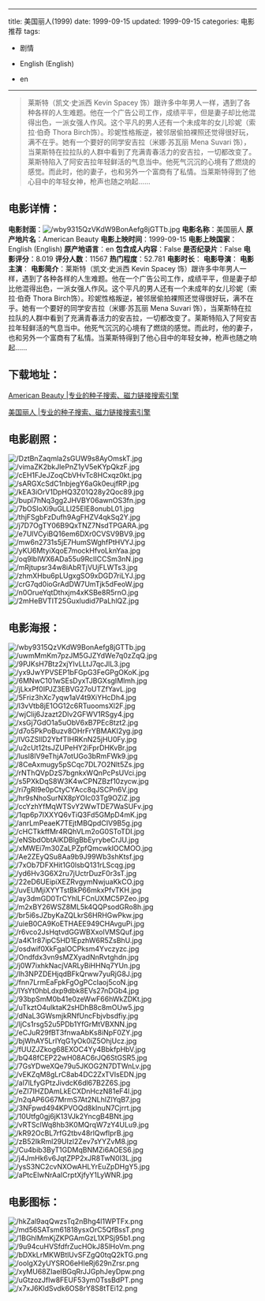 
---
title: 美国丽人(1999)
date: 1999-09-15
updated: 1999-09-15
categories: 电影推荐
tags:
- 剧情

- English (English)
- en
---


> 莱斯特（凯文·史派西 Kevin Spacey 饰）跟许多中年男人一样，遇到了各种各样的人生难题。他在一个广告公司工作，成绩平平，但是妻子却比他混得出色，一派女强人作风。这个平凡的男人还有一个未成年的女儿珍妮（索拉·伯奇 Thora Birch饰）。珍妮性格叛逆，被邻居偷拍裸照还觉得很好玩，满不在乎。她有一个要好的同学安吉拉（米娜·苏瓦丽 Mena Suvari 饰），当莱斯特在拉拉队的人群中看到了充满青春活力的安吉拉，一切都改变了。莱斯特陷入了阿安吉拉年轻鲜活的气息当中。他死气沉沉的心境有了燃烧的感觉。而此时，他的妻子，也和另外一个富商有了私情。当莱斯特得到了他心目中的年轻女神，枪声也随之响起……

## **电影详情**：

**电影封面**：<img src="https://image.tmdb.org/t/p/w200/wby9315QzVKdW9BonAefg8jGTTb.jpg" alt="/wby9315QzVKdW9BonAefg8jGTTb.jpg" title="/wby9315QzVKdW9BonAefg8jGTTb.jpg">
**电影名称**：美国丽人
**原产地片名**：American Beauty
**电影上映时间**：1999-09-15
**电影上映国家**：English (English)
**原产地语言**：en
**包含成人内容**：False
**是否纪录片**：False
**电影评分**：8.019
**评分人数**：11567
**热门程度**：52.781
**电影时长**：
**电影导演**：
**电影主演**：
**电影简介**：莱斯特（凯文·史派西 Kevin Spacey 饰）跟许多中年男人一样，遇到了各种各样的人生难题。他在一个广告公司工作，成绩平平，但是妻子却比他混得出色，一派女强人作风。这个平凡的男人还有一个未成年的女儿珍妮（索拉·伯奇 Thora Birch饰）。珍妮性格叛逆，被邻居偷拍裸照还觉得很好玩，满不在乎。她有一个要好的同学安吉拉（米娜·苏瓦丽 Mena Suvari 饰），当莱斯特在拉拉队的人群中看到了充满青春活力的安吉拉，一切都改变了。莱斯特陷入了阿安吉拉年轻鲜活的气息当中。他死气沉沉的心境有了燃烧的感觉。而此时，他的妻子，也和另外一个富商有了私情。当莱斯特得到了他心目中的年轻女神，枪声也随之响起……

## **下载地址**：
[American Beauty |专业的种子搜索、磁力链接搜索引擎](https://movie.amd794.com:2083/?search=American%20Beauty&ordering=&mode=match_phrase&page_size=10&page=1)

[美国丽人 |专业的种子搜索、磁力链接搜索引擎](https://movie.amd794.com:2083/?search=%E7%BE%8E%E5%9B%BD%E4%B8%BD%E4%BA%BA&ordering=&mode=match_phrase&page_size=10&page=1)
 

## **电影剧照**：
<img src="https://image.tmdb.org/t/p/original/DztBnZaqmla2sGUW9s8AyOmskT.jpg" alt="/DztBnZaqmla2sGUW9s8AyOmskT.jpg" title="/DztBnZaqmla2sGUW9s8AyOmskT.jpg"><img src="https://image.tmdb.org/t/p/original/vimaZK2bkJlePnZ1yV5eKYpQkzF.jpg" alt="/vimaZK2bkJlePnZ1yV5eKYpQkzF.jpg" title="/vimaZK2bkJlePnZ1yV5eKYpQkzF.jpg"><img src="https://image.tmdb.org/t/p/original/cEH1FJeJZoqCbVHvTc8HCxqz0kt.jpg" alt="/cEH1FJeJZoqCbVHvTc8HCxqz0kt.jpg" title="/cEH1FJeJZoqCbVHvTc8HCxqz0kt.jpg"><img src="https://image.tmdb.org/t/p/original/sARGXcSdC1nbjegY6aGk0eujfRP.jpg" alt="/sARGXcSdC1nbjegY6aGk0eujfRP.jpg" title="/sARGXcSdC1nbjegY6aGk0eujfRP.jpg"><img src="https://image.tmdb.org/t/p/original/kEA3iOrV1DpHQ3Z01Q28y2Qoc89.jpg" alt="/kEA3iOrV1DpHQ3Z01Q28y2Qoc89.jpg" title="/kEA3iOrV1DpHQ3Z01Q28y2Qoc89.jpg"><img src="https://image.tmdb.org/t/p/original/bupI7hNq3gg2JHVBY06awnOS3fn.jpg" alt="/bupI7hNq3gg2JHVBY06awnOS3fn.jpg" title="/bupI7hNq3gg2JHVBY06awnOS3fn.jpg"><img src="https://image.tmdb.org/t/p/original/7bOSIoXi9uGLLl25EIE8onubL01.jpg" alt="/7bOSIoXi9uGLLl25EIE8onubL01.jpg" title="/7bOSIoXi9uGLLl25EIE8onubL01.jpg"><img src="https://image.tmdb.org/t/p/original/thjFSgbFzDufh9AgFHZV4qkSq2Y.jpg" alt="/thjFSgbFzDufh9AgFHZV4qkSq2Y.jpg" title="/thjFSgbFzDufh9AgFHZV4qkSq2Y.jpg"><img src="https://image.tmdb.org/t/p/original/j7D7OgTY06B9QxTNZ7NsdTPGARA.jpg" alt="/j7D7OgTY06B9QxTNZ7NsdTPGARA.jpg" title="/j7D7OgTY06B9QxTNZ7NsdTPGARA.jpg"><img src="https://image.tmdb.org/t/p/original/e7UlVCyiBQ16em6DXr0CVSV9BV9.jpg" alt="/e7UlVCyiBQ16em6DXr0CVSV9BV9.jpg" title="/e7UlVCyiBQ16em6DXr0CVSV9BV9.jpg"><img src="https://image.tmdb.org/t/p/original/mw6n2731s5jE7HumSWghfPtHVYJ.jpg" alt="/mw6n2731s5jE7HumSWghfPtHVYJ.jpg" title="/mw6n2731s5jE7HumSWghfPtHVYJ.jpg"><img src="https://image.tmdb.org/t/p/original/yKU6MtyiXqoE7mockHfvoLknYaa.jpg" alt="/yKU6MtyiXqoE7mockHfvoLknYaa.jpg" title="/yKU6MtyiXqoE7mockHfvoLknYaa.jpg"><img src="https://image.tmdb.org/t/p/original/oq9lbIWX6ADa55u9RcIICCSm3nN.jpg" alt="/oq9lbIWX6ADa55u9RcIICCSm3nN.jpg" title="/oq9lbIWX6ADa55u9RcIICCSm3nN.jpg"><img src="https://image.tmdb.org/t/p/original/mRjtupsr34w8iAbRTjVUjFLWTs3.jpg" alt="/mRjtupsr34w8iAbRTjVUjFLWTs3.jpg" title="/mRjtupsr34w8iAbRTjVUjFLWTs3.jpg"><img src="https://image.tmdb.org/t/p/original/zhmXHbu6pLUgxgSO9xDGD7riLYJ.jpg" alt="/zhmXHbu6pLUgxgSO9xDGD7riLYJ.jpg" title="/zhmXHbu6pLUgxgSO9xDGD7riLYJ.jpg"><img src="https://image.tmdb.org/t/p/original/crG7qd0ioGrAdDW7UmTjk5dFeoW.jpg" alt="/crG7qd0ioGrAdDW7UmTjk5dFeoW.jpg" title="/crG7qd0ioGrAdDW7UmTjk5dFeoW.jpg"><img src="https://image.tmdb.org/t/p/original/n0OrueYqtDthxjm4xKSBe8R5rnO.jpg" alt="/n0OrueYqtDthxjm4xKSBe8R5rnO.jpg" title="/n0OrueYqtDthxjm4xKSBe8R5rnO.jpg"><img src="https://image.tmdb.org/t/p/original/2mHeBVTIT25Guxludid7PaLhlQZ.jpg" alt="/2mHeBVTIT25Guxludid7PaLhlQZ.jpg" title="/2mHeBVTIT25Guxludid7PaLhlQZ.jpg">

## **电影海报**：
<img src="https://image.tmdb.org/t/p/original/wby9315QzVKdW9BonAefg8jGTTb.jpg" alt="/wby9315QzVKdW9BonAefg8jGTTb.jpg" title="/wby9315QzVKdW9BonAefg8jGTTb.jpg"><img src="https://image.tmdb.org/t/p/original/uwmMmKm7pzJM5GJZYdWe7q0zZqQ.jpg" alt="/uwmMmKm7pzJM5GJZYdWe7q0zZqQ.jpg" title="/uwmMmKm7pzJM5GJZYdWe7q0zZqQ.jpg"><img src="https://image.tmdb.org/t/p/original/9PJKsH7Btz2xjYIvLLtJ7qcJlL3.jpg" alt="/9PJKsH7Btz2xjYIvLLtJ7qcJlL3.jpg" title="/9PJKsH7Btz2xjYIvLLtJ7qcJlL3.jpg"><img src="https://image.tmdb.org/t/p/original/yx9JwYPVSEP1bFGpG3FeGPgOKoK.jpg" alt="/yx9JwYPVSEP1bFGpG3FeGPgOKoK.jpg" title="/yx9JwYPVSEP1bFGpG3FeGPgOKoK.jpg"><img src="https://image.tmdb.org/t/p/original/6MNwC101wSEsDyxTJBGXsgIMlmh.jpg" alt="/6MNwC101wSEsDyxTJBGXsgIMlmh.jpg" title="/6MNwC101wSEsDyxTJBGXsgIMlmh.jpg"><img src="https://image.tmdb.org/t/p/original/jLkxPf0IPJZ3EBVG27oUTZfYavL.jpg" alt="/jLkxPf0IPJZ3EBVG27oUTZfYavL.jpg" title="/jLkxPf0IPJZ3EBVG27oUTZfYavL.jpg"><img src="https://image.tmdb.org/t/p/original/5Friz3hXc7yqw1aV4t9XiYHcDh4.jpg" alt="/5Friz3hXc7yqw1aV4t9XiYHcDh4.jpg" title="/5Friz3hXc7yqw1aV4t9XiYHcDh4.jpg"><img src="https://image.tmdb.org/t/p/original/l3vVtb8jE1OG12c6RTuoomsXl2F.jpg" alt="/l3vVtb8jE1OG12c6RTuoomsXl2F.jpg" title="/l3vVtb8jE1OG12c6RTuoomsXl2F.jpg"><img src="https://image.tmdb.org/t/p/original/wjClij6Jzazt2Dlv2GFWV1RSgy4.jpg" alt="/wjClij6Jzazt2Dlv2GFWV1RSgy4.jpg" title="/wjClij6Jzazt2Dlv2GFWV1RSgy4.jpg"><img src="https://image.tmdb.org/t/p/original/xsGj7GdO1a5uObV6xB7PEc8tzt2.jpg" alt="/xsGj7GdO1a5uObV6xB7PEc8tzt2.jpg" title="/xsGj7GdO1a5uObV6xB7PEc8tzt2.jpg"><img src="https://image.tmdb.org/t/p/original/d7o5PkPoBuzv8OHrFrYBMAKI2yg.jpg" alt="/d7o5PkPoBuzv8OHrFrYBMAKI2yg.jpg" title="/d7o5PkPoBuzv8OHrFrYBMAKI2yg.jpg"><img src="https://image.tmdb.org/t/p/original/lVGZSllD2YbfTIHRKnN25jHU0Fy.jpg" alt="/lVGZSllD2YbfTIHRKnN25jHU0Fy.jpg" title="/lVGZSllD2YbfTIHRKnN25jHU0Fy.jpg"><img src="https://image.tmdb.org/t/p/original/u2cUt12tsJZUPeHY2iFprDHKvBr.jpg" alt="/u2cUt12tsJZUPeHY2iFprDHKvBr.jpg" title="/u2cUt12tsJZUPeHY2iFprDHKvBr.jpg"><img src="https://image.tmdb.org/t/p/original/lusI8lV9eThjA7otUGo3bRmFWk9.jpg" alt="/lusI8lV9eThjA7otUGo3bRmFWk9.jpg" title="/lusI8lV9eThjA7otUGo3bRmFWk9.jpg"><img src="https://image.tmdb.org/t/p/original/8CeAxmugy5pSCqc7DL7O2Nlt5Zs.jpg" alt="/8CeAxmugy5pSCqc7DL7O2Nlt5Zs.jpg" title="/8CeAxmugy5pSCqc7DL7O2Nlt5Zs.jpg"><img src="https://image.tmdb.org/t/p/original/rNThQVpDzS7bgnkxWQnPcPsUVci.jpg" alt="/rNThQVpDzS7bgnkxWQnPcPsUVci.jpg" title="/rNThQVpDzS7bgnkxWQnPcPsUVci.jpg"><img src="https://image.tmdb.org/t/p/original/s5PXkDqS8W3K4wCPNZBzf10zycw.jpg" alt="/s5PXkDqS8W3K4wCPNZBzf10zycw.jpg" title="/s5PXkDqS8W3K4wCPNZBzf10zycw.jpg"><img src="https://image.tmdb.org/t/p/original/ri7gRI9e0pCtyCYAcc8qJSCPn6V.jpg" alt="/ri7gRI9e0pCtyCYAcc8qJSCPn6V.jpg" title="/ri7gRI9e0pCtyCYAcc8qJSCPn6V.jpg"><img src="https://image.tmdb.org/t/p/original/hr9sNhoSurNX8pYOIc03Tg9OZiZ.jpg" alt="/hr9sNhoSurNX8pYOIc03Tg9OZiZ.jpg" title="/hr9sNhoSurNX8pYOIc03Tg9OZiZ.jpg"><img src="https://image.tmdb.org/t/p/original/ccYzhYfMqWTSvY2WwTDE7WaSUFv.jpg" alt="/ccYzhYfMqWTSvY2WwTDE7WaSUFv.jpg" title="/ccYzhYfMqWTSvY2WwTDE7WaSUFv.jpg"><img src="https://image.tmdb.org/t/p/original/1qp6p7IXXYQ6vTiQ3Fd5GMpD4mK.jpg" alt="/1qp6p7IXXYQ6vTiQ3Fd5GMpD4mK.jpg" title="/1qp6p7IXXYQ6vTiQ3Fd5GMpD4mK.jpg"><img src="https://image.tmdb.org/t/p/original/anrLmPeaeK7TEjtMBQpdCIV9B5g.jpg" alt="/anrLmPeaeK7TEjtMBQpdCIV9B5g.jpg" title="/anrLmPeaeK7TEjtMBQpdCIV9B5g.jpg"><img src="https://image.tmdb.org/t/p/original/cHCTkkffMr4RQhVLm2oG0SToTDI.jpg" alt="/cHCTkkffMr4RQhVLm2oG0SToTDI.jpg" title="/cHCTkkffMr4RQhVLm2oG0SToTDI.jpg"><img src="https://image.tmdb.org/t/p/original/eNSbdObtAlKDBlgBbEyrybeCrJU.jpg" alt="/eNSbdObtAlKDBlgBbEyrybeCrJU.jpg" title="/eNSbdObtAlKDBlgBbEyrybeCrJU.jpg"><img src="https://image.tmdb.org/t/p/original/xMWEi7m30ZaLPZpfQmcwkIOCMOO.jpg" alt="/xMWEi7m30ZaLPZpfQmcwkIOCMOO.jpg" title="/xMWEi7m30ZaLPZpfQmcwkIOCMOO.jpg"><img src="https://image.tmdb.org/t/p/original/Ae2ZEyQSu8Aa9b9J99Wb3shKtsf.jpg" alt="/Ae2ZEyQSu8Aa9b9J99Wb3shKtsf.jpg" title="/Ae2ZEyQSu8Aa9b9J99Wb3shKtsf.jpg"><img src="https://image.tmdb.org/t/p/original/7xOb7DFXHit1G0lsbQ131rLScqg.jpg" alt="/7xOb7DFXHit1G0lsbQ131rLScqg.jpg" title="/7xOb7DFXHit1G0lsbQ131rLScqg.jpg"><img src="https://image.tmdb.org/t/p/original/yd6Hv3G6X2ru7jUctrDuzF0r3sT.jpg" alt="/yd6Hv3G6X2ru7jUctrDuzF0r3sT.jpg" title="/yd6Hv3G6X2ru7jUctrDuzF0r3sT.jpg"><img src="https://image.tmdb.org/t/p/original/22eD6UEipiXEZRvgymNwjuaKkCO.jpg" alt="/22eD6UEipiXEZRvgymNwjuaKkCO.jpg" title="/22eD6UEipiXEZRvgymNwjuaKkCO.jpg"><img src="https://image.tmdb.org/t/p/original/uvEUMjiXYYTstBkP66mkxPfvTKH.jpg" alt="/uvEUMjiXYYTstBkP66mkxPfvTKH.jpg" title="/uvEUMjiXYYTstBkP66mkxPfvTKH.jpg"><img src="https://image.tmdb.org/t/p/original/ay3dmGD0TrCYhlLFCnUXMC5PZeo.jpg" alt="/ay3dmGD0TrCYhlLFCnUXMC5PZeo.jpg" title="/ay3dmGD0TrCYhlLFCnUXMC5PZeo.jpg"><img src="https://image.tmdb.org/t/p/original/m2xBY26WSZ8ML5k4QQPsodGRo8h.jpg" alt="/m2xBY26WSZ8ML5k4QQPsodGRo8h.jpg" title="/m2xBY26WSZ8ML5k4QQPsodGRo8h.jpg"><img src="https://image.tmdb.org/t/p/original/br5i6sJZbyKaZQLkrS6HRHGwPkw.jpg" alt="/br5i6sJZbyKaZQLkrS6HRHGwPkw.jpg" title="/br5i6sJZbyKaZQLkrS6HRHGwPkw.jpg"><img src="https://image.tmdb.org/t/p/original/uieB0CA9KoETHAEE949CHAvguPi.jpg" alt="/uieB0CA9KoETHAEE949CHAvguPi.jpg" title="/uieB0CA9KoETHAEE949CHAvguPi.jpg"><img src="https://image.tmdb.org/t/p/original/r6vco2JsHqtvdGGWBXxolVMSQuf.jpg" alt="/r6vco2JsHqtvdGGWBXxolVMSQuf.jpg" title="/r6vco2JsHqtvdGGWBXxolVMSQuf.jpg"><img src="https://image.tmdb.org/t/p/original/a4K1r87ipC5HD1EpzhW6R5ZsBhU.jpg" alt="/a4K1r87ipC5HD1EpzhW6R5ZsBhU.jpg" title="/a4K1r87ipC5HD1EpzhW6R5ZsBhU.jpg"><img src="https://image.tmdb.org/t/p/original/osdwif0XkFgalOCPksm4Yvczyzc.jpg" alt="/osdwif0XkFgalOCPksm4Yvczyzc.jpg" title="/osdwif0XkFgalOCPksm4Yvczyzc.jpg"><img src="https://image.tmdb.org/t/p/original/Ondfdx3vn9sMZXyadNnRvtghdn.jpg" alt="/Ondfdx3vn9sMZXyadNnRvtghdn.jpg" title="/Ondfdx3vn9sMZXyadNnRvtghdn.jpg"><img src="https://image.tmdb.org/t/p/original/j0W7ixhkNacjVARLyBiHHNq7YUn.jpg" alt="/j0W7ixhkNacjVARLyBiHHNq7YUn.jpg" title="/j0W7ixhkNacjVARLyBiHHNq7YUn.jpg"><img src="https://image.tmdb.org/t/p/original/lh3NPZDEHjqdBFkQrww7yuRjG8J.jpg" alt="/lh3NPZDEHjqdBFkQrww7yuRjG8J.jpg" title="/lh3NPZDEHjqdBFkQrww7yuRjG8J.jpg"><img src="https://image.tmdb.org/t/p/original/fnn7LrmEaFpkFgOgPCcIaoj5coN.jpg" alt="/fnn7LrmEaFpkFgOgPCcIaoj5coN.jpg" title="/fnn7LrmEaFpkFgOgPCcIaoj5coN.jpg"><img src="https://image.tmdb.org/t/p/original/lYsYt0hbLdxp9dbk8EVs27nDGb4.jpg" alt="/lYsYt0hbLdxp9dbk8EVs27nDGb4.jpg" title="/lYsYt0hbLdxp9dbk8EVs27nDGb4.jpg"><img src="https://image.tmdb.org/t/p/original/93bpSmM0b41e0zeWwF66hWkZDKt.jpg" alt="/93bpSmM0b41e0zeWwF66hWkZDKt.jpg" title="/93bpSmM0b41e0zeWwF66hWkZDKt.jpg"><img src="https://image.tmdb.org/t/p/original/uTkztO4ulktaK2sHDhB8c8mOUw5.jpg" alt="/uTkztO4ulktaK2sHDhB8c8mOUw5.jpg" title="/uTkztO4ulktaK2sHDhB8c8mOUw5.jpg"><img src="https://image.tmdb.org/t/p/original/dNaL3GWsmjkRNfUncFbjvbsdfiy.jpg" alt="/dNaL3GWsmjkRNfUncFbjvbsdfiy.jpg" title="/dNaL3GWsmjkRNfUncFbjvbsdfiy.jpg"><img src="https://image.tmdb.org/t/p/original/ljCs1rsg52u5PDb1YfGrMtVBXNN.jpg" alt="/ljCs1rsg52u5PDb1YfGrMtVBXNN.jpg" title="/ljCs1rsg52u5PDb1YfGrMtVBXNN.jpg"><img src="https://image.tmdb.org/t/p/original/eCJuR29fBT3fnwaAbKs8iNpF0ZY.jpg" alt="/eCJuR29fBT3fnwaAbKs8iNpF0ZY.jpg" title="/eCJuR29fBT3fnwaAbKs8iNpF0ZY.jpg"><img src="https://image.tmdb.org/t/p/original/bjWhAY5LrIYqG1yOk0iZ5OhjUcz.jpg" alt="/bjWhAY5LrIYqG1yOk0iZ5OhjUcz.jpg" title="/bjWhAY5LrIYqG1yOk0iZ5OhjUcz.jpg"><img src="https://image.tmdb.org/t/p/original/fUUZJZkog68EXOC4Yy4BbkfpHbV.jpg" alt="/fUUZJZkog68EXOC4Yy4BbkfpHbV.jpg" title="/fUUZJZkog68EXOC4Yy4BbkfpHbV.jpg"><img src="https://image.tmdb.org/t/p/original/bQ48fCEP22wH08AC6rJQ6StGSR5.jpg" alt="/bQ48fCEP22wH08AC6rJQ6StGSR5.jpg" title="/bQ48fCEP22wH08AC6rJQ6StGSR5.jpg"><img src="https://image.tmdb.org/t/p/original/7GsYDweXQe79u5JKOG2N7DTWnLv.jpg" alt="/7GsYDweXQe79u5JKOG2N7DTWnLv.jpg" title="/7GsYDweXQe79u5JKOG2N7DTWnLv.jpg"><img src="https://image.tmdb.org/t/p/original/vEKZqM8gLrC8ab4DC2ZxTVIsEDN.jpg" alt="/vEKZqM8gLrC8ab4DC2ZxTVIsEDN.jpg" title="/vEKZqM8gLrC8ab4DC2ZxTVIsEDN.jpg"><img src="https://image.tmdb.org/t/p/original/al7lLfyGPtzJivdcK6dl67B2Z6S.jpg" alt="/al7lLfyGPtzJivdcK6dl67B2Z6S.jpg" title="/al7lLfyGPtzJivdcK6dl67B2Z6S.jpg"><img src="https://image.tmdb.org/t/p/original/eZI7IHZDAmLkECXDnHczN81eF4l.jpg" alt="/eZI7IHZDAmLkECXDnHczN81eF4l.jpg" title="/eZI7IHZDAmLkECXDnHczN81eF4l.jpg"><img src="https://image.tmdb.org/t/p/original/n2qAP6G67MrmS7At2NLhlZlYqB7.jpg" alt="/n2qAP6G67MrmS7At2NLhlZlYqB7.jpg" title="/n2qAP6G67MrmS7At2NLhlZlYqB7.jpg"><img src="https://image.tmdb.org/t/p/original/3NFpwd494KPVOQd8kInuN7Cjrrt.jpg" alt="/3NFpwd494KPVOQd8kInuN7Cjrrt.jpg" title="/3NFpwd494KPVOQd8kInuN7Cjrrt.jpg"><img src="https://image.tmdb.org/t/p/original/10Utfg0gj6jK13VJk2YncgB4BNt.jpg" alt="/10Utfg0gj6jK13VJk2YncgB4BNt.jpg" title="/10Utfg0gj6jK13VJk2YncgB4BNt.jpg"><img src="https://image.tmdb.org/t/p/original/vRTSclWq8hb3K0MQrqW7zY4ULu9.jpg" alt="/vRTSclWq8hb3K0MQrqW7zY4ULu9.jpg" title="/vRTSclWq8hb3K0MQrqW7zY4ULu9.jpg"><img src="https://image.tmdb.org/t/p/original/kR92OcBL7rfG2tbv48rlQwflprB.jpg" alt="/kR92OcBL7rfG2tbv48rlQwflprB.jpg" title="/kR92OcBL7rfG2tbv48rlQwflprB.jpg"><img src="https://image.tmdb.org/t/p/original/zB52IkRml29UIzl2Zev7sYYZvM8.jpg" alt="/zB52IkRml29UIzl2Zev7sYYZvM8.jpg" title="/zB52IkRml29UIzl2Zev7sYYZvM8.jpg"><img src="https://image.tmdb.org/t/p/original/Cu4bib3ByT1GDMqBNMZi6AOES6.jpg" alt="/Cu4bib3ByT1GDMqBNMZi6AOES6.jpg" title="/Cu4bib3ByT1GDMqBNMZi6AOES6.jpg"><img src="https://image.tmdb.org/t/p/original/j4JmHk6v6JqtZPP2xJR8TwN0I3L.jpg" alt="/j4JmHk6v6JqtZPP2xJR8TwN0I3L.jpg" title="/j4JmHk6v6JqtZPP2xJR8TwN0I3L.jpg"><img src="https://image.tmdb.org/t/p/original/ysS3NC2cvNXOwAHLYrEuZpDHgY5.jpg" alt="/ysS3NC2cvNXOwAHLYrEuZpDHgY5.jpg" title="/ysS3NC2cvNXOwAHLYrEuZpDHgY5.jpg"><img src="https://image.tmdb.org/t/p/original/aPtcElwNrAaICrptXjfyY1LyWNR.jpg" alt="/aPtcElwNrAaICrptXjfyY1LyWNR.jpg" title="/aPtcElwNrAaICrptXjfyY1LyWNR.jpg">

## **电影图标**：
<img src="https://image.tmdb.org/t/p/original/hkZal9aqQwzsTq2nBhg4l1WPTFx.png" alt="/hkZal9aqQwzsTq2nBhg4l1WPTFx.png" title="/hkZal9aqQwzsTq2nBhg4l1WPTFx.png"><img src="https://image.tmdb.org/t/p/original/md56SATsm61818ysxOrC5QfBssT.png" alt="/md56SATsm61818ysxOrC5QfBssT.png" title="/md56SATsm61818ysxOrC5QfBssT.png"><img src="https://image.tmdb.org/t/p/original/1BGhlMmKjZKPGAmGzL1XPSj95b1.png" alt="/1BGhlMmKjZKPGAmGzL1XPSj95b1.png" title="/1BGhlMmKjZKPGAmGzL1XPSj95b1.png"><img src="https://image.tmdb.org/t/p/original/9u94cuHVSfdfrZucHOkJ85lHoVm.png" alt="/9u94cuHVSfdfrZucHOkJ85lHoVm.png" title="/9u94cuHVSfdfrZucHOkJ85lHoVm.png"><img src="https://image.tmdb.org/t/p/original/bDXkLrMKWBtlUvSFZgQ0tqQ2kTG.png" alt="/bDXkLrMKWBtlUvSFZgQ0tqQ2kTG.png" title="/bDXkLrMKWBtlUvSFZgQ0tqQ2kTG.png"><img src="https://image.tmdb.org/t/p/original/ooIgX2yUYSRO6eHleRj629nZrsr.png" alt="/ooIgX2yUYSRO6eHleRj629nZrsr.png" title="/ooIgX2yUYSRO6eHleRj629nZrsr.png"><img src="https://image.tmdb.org/t/p/original/xyMU68ZIaeIBGqRrJJGphJeyDpw.png" alt="/xyMU68ZIaeIBGqRrJJGphJeyDpw.png" title="/xyMU68ZIaeIBGqRrJJGphJeyDpw.png"><img src="https://image.tmdb.org/t/p/original/uGtzozJfIw8FEUF53ym0TssBdPT.png" alt="/uGtzozJfIw8FEUF53ym0TssBdPT.png" title="/uGtzozJfIw8FEUF53ym0TssBdPT.png"><img src="https://image.tmdb.org/t/p/original/x7xJ6KldSvdk6OS8rY8S8tTEi12.png" alt="/x7xJ6KldSvdk6OS8rY8S8tTEi12.png" title="/x7xJ6KldSvdk6OS8rY8S8tTEi12.png">
